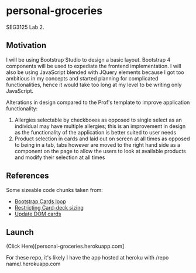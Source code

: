 # personal-groceries
SEG3125 Lab 2.

## Motivation

I will be using Bootstrap Studio to design a basic layout. Bootstrap 4 components will be used to expediate the frontend implementation. I will also be using JavaScript blended with JQuery elements because I got too ambitious in my concepts and started planning for complicated functionalities, hence it would take too long at my level to be writing only JavaScript.

Alterations in design compared to the Prof's template to improve application functionality:

1. Allergies selectable by checkboxes as opposed to single select as an individual may have multiple allergies; this is an improvement in design as the functionality of the application is better suited to user needs
1. Product selection in cards and laid out on screen at all times as opposed to being in a tab, tabs however are moved to the right hand side as a component on the page to allow the users to look at available products and modify their selection at all times

## References

Some sizeable code chunks taken from:

- [Bootstrap Cards loop](https://stackoverflow.com/questions/63074270/create-a-loop-of-bootstrap-4-card-with-given-array)
- [Restricting Card-deck sizing](https://stackoverflow.com/questions/38895106/how-to-limit-number-of-columns-of-card-deck)
- [Update DOM cards](https://stackoverflow.com/questions/54868328/html-how-to-automatically-create-bootstrap-cards-from-a-js-file)

## Launch

(Click Here)[personal-groceries.herokuapp.com]

For these repo, it's likely I have the app hosted at heroku with /repo name/.herokuapp.com